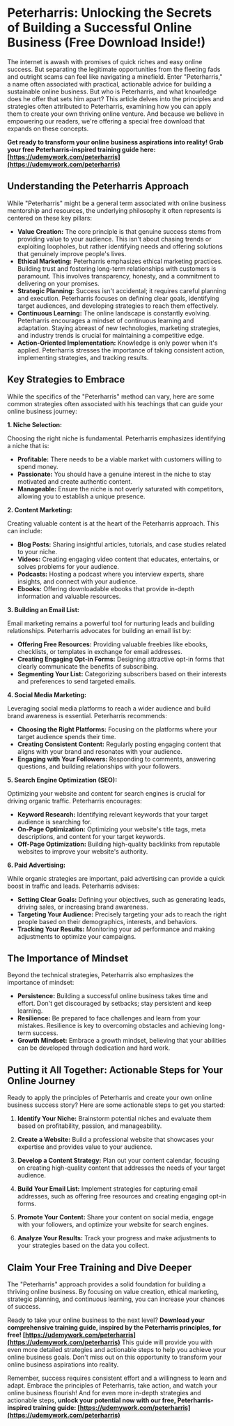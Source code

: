 # Peterharris: Unlocking the Secrets of Building a Successful Online Business (Free Download Inside!)

The internet is awash with promises of quick riches and easy online success. But separating the legitimate opportunities from the fleeting fads and outright scams can feel like navigating a minefield. Enter "Peterharris," a name often associated with practical, actionable advice for building a sustainable online business. But who is Peterharris, and what knowledge does he offer that sets him apart? This article delves into the principles and strategies often attributed to Peterharris, examining how you can apply them to create your own thriving online venture. And because we believe in empowering our readers, we're offering a special free download that expands on these concepts.

**Get ready to transform your online business aspirations into reality! Grab your free Peterharris-inspired training guide here: [https://udemywork.com/peterharris](https://udemywork.com/peterharris)**

## Understanding the Peterharris Approach

While "Peterharris" might be a general term associated with online business mentorship and resources, the underlying philosophy it often represents is centered on these key pillars:

*   **Value Creation:** The core principle is that genuine success stems from providing value to your audience. This isn't about chasing trends or exploiting loopholes, but rather identifying needs and offering solutions that genuinely improve people's lives.
*   **Ethical Marketing:** Peterharris emphasizes ethical marketing practices. Building trust and fostering long-term relationships with customers is paramount. This involves transparency, honesty, and a commitment to delivering on your promises.
*   **Strategic Planning:** Success isn't accidental; it requires careful planning and execution. Peterharris focuses on defining clear goals, identifying target audiences, and developing strategies to reach them effectively.
*   **Continuous Learning:** The online landscape is constantly evolving. Peterharris encourages a mindset of continuous learning and adaptation. Staying abreast of new technologies, marketing strategies, and industry trends is crucial for maintaining a competitive edge.
*   **Action-Oriented Implementation:** Knowledge is only power when it's applied. Peterharris stresses the importance of taking consistent action, implementing strategies, and tracking results.

## Key Strategies to Embrace

While the specifics of the "Peterharris" method can vary, here are some common strategies often associated with his teachings that can guide your online business journey:

**1. Niche Selection:**

Choosing the right niche is fundamental. Peterharris emphasizes identifying a niche that is:

*   **Profitable:** There needs to be a viable market with customers willing to spend money.
*   **Passionate:** You should have a genuine interest in the niche to stay motivated and create authentic content.
*   **Manageable:** Ensure the niche is not overly saturated with competitors, allowing you to establish a unique presence.

**2. Content Marketing:**

Creating valuable content is at the heart of the Peterharris approach. This can include:

*   **Blog Posts:** Sharing insightful articles, tutorials, and case studies related to your niche.
*   **Videos:** Creating engaging video content that educates, entertains, or solves problems for your audience.
*   **Podcasts:** Hosting a podcast where you interview experts, share insights, and connect with your audience.
*   **Ebooks:** Offering downloadable ebooks that provide in-depth information and valuable resources.

**3. Building an Email List:**

Email marketing remains a powerful tool for nurturing leads and building relationships. Peterharris advocates for building an email list by:

*   **Offering Free Resources:** Providing valuable freebies like ebooks, checklists, or templates in exchange for email addresses.
*   **Creating Engaging Opt-in Forms:** Designing attractive opt-in forms that clearly communicate the benefits of subscribing.
*   **Segmenting Your List:** Categorizing subscribers based on their interests and preferences to send targeted emails.

**4. Social Media Marketing:**

Leveraging social media platforms to reach a wider audience and build brand awareness is essential. Peterharris recommends:

*   **Choosing the Right Platforms:** Focusing on the platforms where your target audience spends their time.
*   **Creating Consistent Content:** Regularly posting engaging content that aligns with your brand and resonates with your audience.
*   **Engaging with Your Followers:** Responding to comments, answering questions, and building relationships with your followers.

**5. Search Engine Optimization (SEO):**

Optimizing your website and content for search engines is crucial for driving organic traffic. Peterharris encourages:

*   **Keyword Research:** Identifying relevant keywords that your target audience is searching for.
*   **On-Page Optimization:** Optimizing your website's title tags, meta descriptions, and content for your target keywords.
*   **Off-Page Optimization:** Building high-quality backlinks from reputable websites to improve your website's authority.

**6. Paid Advertising:**

While organic strategies are important, paid advertising can provide a quick boost in traffic and leads. Peterharris advises:

*   **Setting Clear Goals:** Defining your objectives, such as generating leads, driving sales, or increasing brand awareness.
*   **Targeting Your Audience:** Precisely targeting your ads to reach the right people based on their demographics, interests, and behaviors.
*   **Tracking Your Results:** Monitoring your ad performance and making adjustments to optimize your campaigns.

## The Importance of Mindset

Beyond the technical strategies, Peterharris also emphasizes the importance of mindset:

*   **Persistence:** Building a successful online business takes time and effort. Don't get discouraged by setbacks; stay persistent and keep learning.
*   **Resilience:** Be prepared to face challenges and learn from your mistakes. Resilience is key to overcoming obstacles and achieving long-term success.
*   **Growth Mindset:** Embrace a growth mindset, believing that your abilities can be developed through dedication and hard work.

## Putting it All Together: Actionable Steps for Your Online Journey

Ready to apply the principles of Peterharris and create your own online business success story? Here are some actionable steps to get you started:

1.  **Identify Your Niche:** Brainstorm potential niches and evaluate them based on profitability, passion, and manageability.

2.  **Create a Website:** Build a professional website that showcases your expertise and provides value to your audience.

3.  **Develop a Content Strategy:** Plan out your content calendar, focusing on creating high-quality content that addresses the needs of your target audience.

4.  **Build Your Email List:** Implement strategies for capturing email addresses, such as offering free resources and creating engaging opt-in forms.

5.  **Promote Your Content:** Share your content on social media, engage with your followers, and optimize your website for search engines.

6.  **Analyze Your Results:** Track your progress and make adjustments to your strategies based on the data you collect.

## Claim Your Free Training and Dive Deeper

The "Peterharris" approach provides a solid foundation for building a thriving online business. By focusing on value creation, ethical marketing, strategic planning, and continuous learning, you can increase your chances of success.

Ready to take your online business to the next level? **Download your comprehensive training guide, inspired by the Peterharris principles, for free! [https://udemywork.com/peterharris](https://udemywork.com/peterharris)** This guide will provide you with even more detailed strategies and actionable steps to help you achieve your online business goals. Don't miss out on this opportunity to transform your online business aspirations into reality.

Remember, success requires consistent effort and a willingness to learn and adapt. Embrace the principles of Peterharris, take action, and watch your online business flourish! And for even more in-depth strategies and actionable steps, **unlock your potential now with our free, Peterharris-inspired training guide: [https://udemywork.com/peterharris](https://udemywork.com/peterharris)**
